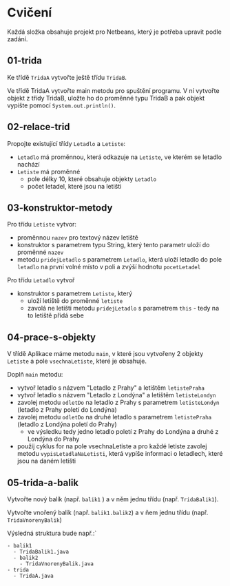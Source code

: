 # Cvičení

Každá složka obsahuje projekt pro Netbeans, který je potřeba upravit podle zadání. 

## 01-trida

Ke třídě `TridaA` vytvořte ještě třídu `TridaB`.

Ve třídě TridaA vytvořte main metodu pro spuštění programu. V ní vytvořte objekt z třídy TridaB, uložte ho do proměnné typu TridaB a pak objekt vypište pomocí `System.out.println()`.

## 02-relace-trid

Propojte existující třídy `Letadlo` a `Letiste`:

* `Letadlo` má proměnnou, která odkazuje na `Letiste`, ve kterém se letadlo nachází
* `Letiste` má proměnné
  * pole délky 10, které obsahuje objekty `Letadlo`
  * počet letadel, které jsou na letišti


## 03-konstruktor-metody

Pro třídu `Letiste` vytvor:
- proměnnou `nazev` pro textový název letiště
- konstruktor s parametrem typu String, který tento parametr uloží do proměnné `nazev`
- metodu `pridejLetadlo` s parametrem `Letadlo`, která uloží letadlo do pole `letadlo` na první volné místo v poli a zvýší hodnotu `pocetLetadel`

Pro třídu `Letadlo` vytvoř 

- konstruktor s parametrem `Letiste`, který
  - uloží letiště do proměnné `letiste`
  - zavolá ne letišti metodu `pridejLetadlo` s parametrem `this` - tedy na to letiště přidá sebe

## 04-prace-s-objekty

V třídě Aplikace máme metodu `main`, v které jsou vytvořeny 2 objekty `Letiste` a pole `vsechnaLetiste`, které je obsahuje.

Doplň `main` metodu:

- vytvoř letadlo s názvem "Letadlo z Prahy" a letištěm `letistePraha`
- vytvoř letadlo s názvem "Letadlo z Londýna" a letištěm `letisteLondyn`
- zavolej metodu `odletDo` na letadlo z Prahy s parametrem `letisteLondyn` (letadlo z Prahy poletí do Londýna) 
- zavolej metodu `odletDo` na druhé letadlo s parametrem `letistePraha` (letadlo z Londýna poletí do Prahy)
  - ve výsledku tedy jedno letadlo poletí z Prahy do Londýna a druhé z Londýna do Prahy
- použij cyklus for na pole vsechnaLetiste a pro každé letiste zavolej metodu `vypisLetadlaNaLetisti`, která vypíše informaci o letadlech, které jsou na daném letišti

## 05-trida-a-balik

Vytvořte nový balík (např. `balik1` ) a v něm jednu třídu (např. `TridaBalik1`).

Vytvořte vnořený balík (např. `balik1.balik2`) a v ňem jednu třídu (např. `TridaVnorenyBalik`)

Výsledná struktura bude např.:`

```
- balik1
  - TridaBalik1.java
  - balik2
    - TridaVnorenyBalik.java
- trida
  - TridaA.java
```
